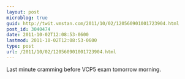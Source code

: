 ```yaml
---
layout: post
microblog: true
guid: http://twit.vmstan.com/2011/10/02/120560901001723904.html
post_id: 3040474
date: 2011-10-02T12:08:53-0600
lastmod: 2011-10-02T12:08:53-0600
type: post
url: /2011/10/02/120560901001723904.html
---
```

Last minute cramming before VCP5 exam tomorrow morning.
